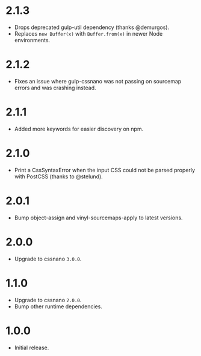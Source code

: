 # 2.1.3

* Drops deprecated gulp-util dependency (thanks @demurgos).
* Replaces `new Buffer(x)` with `Buffer.from(x)` in newer Node environments.

# 2.1.2

* Fixes an issue where gulp-cssnano was not passing on sourcemap errors and was
  crashing instead.

# 2.1.1

* Added more keywords for easier discovery on npm.

# 2.1.0

* Print a CssSyntaxError when the input CSS could not be parsed properly with
  PostCSS (thanks to @stelund).

# 2.0.1

* Bump object-assign and vinyl-sourcemaps-apply to latest versions.

# 2.0.0

* Upgrade to cssnano `3.0.0`.

# 1.1.0

* Upgrade to cssnano `2.0.0`.
* Bump other runtime dependencies.

# 1.0.0

* Initial release.
